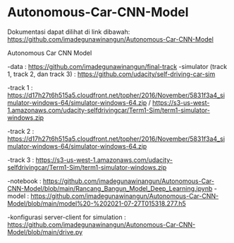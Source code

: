 # Autonomous-Car-CNN-Model
Dokumentasi dapat dilihat di link dibawah:
https://github.com/imadegunawinangun/Autonomous-Car-CNN-Model

Autonomous Car CNN Model

-data : https://github.com/imadegunawinangun/final-track
-simulator (track 1, track 2, dan track 3) : https://github.com/udacity/self-driving-car-sim

-track 1 : https://d17h27t6h515a5.cloudfront.net/topher/2016/November/5831f3a4_simulator-windows-64/simulator-windows-64.zip / https://s3-us-west-1.amazonaws.com/udacity-selfdrivingcar/Term1-Sim/term1-simulator-windows.zip

-track 2 : https://d17h27t6h515a5.cloudfront.net/topher/2016/November/5831f3a4_simulator-windows-64/simulator-windows-64.zip

-track 3 : https://s3-us-west-1.amazonaws.com/udacity-selfdrivingcar/Term1-Sim/term1-simulator-windows.zip

-notebook : https://github.com/imadegunawinangun/Autonomous-Car-CNN-Model/blob/main/Rancang_Bangun_Model_Deep_Learning.ipynb
-model : https://github.com/imadegunawinangun/Autonomous-Car-CNN-Model/blob/main/model%20-%202021-07-27T015318.277.h5

-konfigurasi server-client for simulation : https://github.com/imadegunawinangun/Autonomous-Car-CNN-Model/blob/main/drive.py
